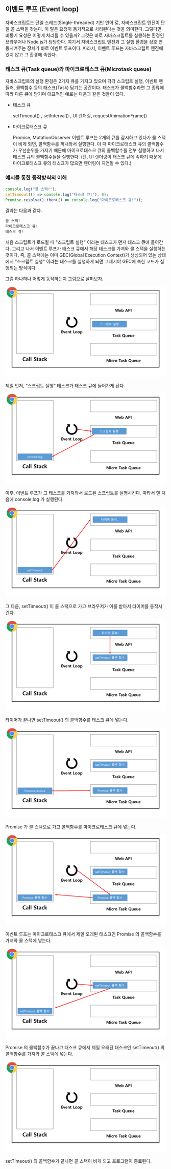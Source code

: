 ## 이벤트 루프 (Event loop)

자바스크립트는 단일 스레드(Single-threaded) 기반 언어 로, 자바스크립트 엔진이 단일 콜 스택을 갖는다. 이 말은 요청이 동기적으로 처리된다는 것을 의미한다. 그렇다면 비동기 요청은 어떻게 처리될 수 있을까? 그것은 바로 자바스크립트를 실행하는 환경인 브라우저나 Node.js가 담당한다. 여기서 자바스크립트 엔진과 그 실행 환경을 상호 연동시켜주는 장치가 바로 이벤트 루프이다. 따라서, 이벤트 루프는 자바스크립트 엔진에 있지 않고 그 환경에 속한다.

### 태스크 큐(Task queue)와 마이크로태스크 큐(Microtask queue)

자바스크립트의 실행 환경은 2가지 큐를 가지고 있으며 각각 스크립트 실행, 이벤트 핸들러, 콜백함수 등의 태스크(Task) 담기는 공간이다. 태스크가 콜백함수라면 그 종류에 따라 다른 큐에 담기며 대표적인 예로는 다음과 같은 것들이 있다.

- 태스크 큐

  setTimeout() , setInterval() , UI 렌더링, requestAnimationFrame()

- 마이크로태스크 큐

  Promise, MutationObserver
  이벤트 루프는 2개의 큐를 감시하고 있다가 콜 스택이 비게 되면, 콜백함수를 꺼내와서 실행한다. 이 때 마이크로태스크 큐의 콜백함수가 우선순위를 가지기 때문에 마이크로태스크 큐의 콜백함수를 전부 실행하고 나서 태스크 큐의 콜백함수들을 실행한다. (단, UI 렌더링이 태스크 큐에 속하기 때문에 마이크로태스크 큐의 태스크가 많으면 렌더링이 지연될 수 있다.)

### 예시를 통한 동작방식의 이해

```jsx
console.log("콜 스택!");
setTimeout(() => console.log("태스크 큐!"), 0);
Promise.resolve().then(() => console.log("마이크로태스크 큐!"));
```

결과는 다음과 같다.

```jsx
콜 스택!
마이크로태스크 큐!
태스크 큐!
```

처음 스크립트가 로드될 때 "스크립트 실행" 이라는 태스크가 먼저 태스크 큐에 들어간다. 그리고 나서 이벤트 루프가 태스크 큐에서 해당 태스크를 가져와 콜 스택을 실행하는 것이다. 즉, 콜 스택에는 이미 GEC(Global Execution Context)가 생성되어 있는 상태에서 "스크립트 실행" 이라는 태스크를 실행하게 되면 그제서야 GEC에 속한 코드가 실행되는 방식이다.

그럼 하나하나 어떻게 동작하는지 그림으로 살펴보자.

![](./img/task0.png)

제일 먼저, "스크립트 실행" 태스크가 태스크 큐에 들어가게 된다.

![](./img/task1.png)

이후, 이벤트 루프가 그 태스크를 가져와서 로드된 스크립트를 실행시킨다. 따라서 맨 처음에 console.log 가 실행된다.

![](./img/task2.png)

그 다음, setTimeout() 이 콜 스택으로 가고 브라우저가 이를 받아서 타이머를 동작시킨다.

![](./img/task3.png)

타이머가 끝나면 setTimeout() 의 콜백함수를 태스크 큐에 넣는다.

![](./img/task4.png)

Promise 가 콜 스택으로 가고 콜백함수를 마이크로태스크 큐에 넣는다.

![](./img/task5.png)

이벤트 루프는 마이크로태스크 큐에서 제일 오래된 태스크인 Promise 의 콜백함수를 가져와 콜 스택에 넣는다.

![](./img/task6.png)

Promise 의 콜백함수가 끝나고 태스크 큐에서 제일 오래된 태스크인 setTimeout() 의 콜백함수를 가져와 콜 스택에 넣는다.

![](./img/task7.png)

setTimeout() 의 콜백함수가 끝나면 콜 스택이 비게 되고 프로그램이 종료된다.
